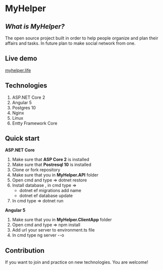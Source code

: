 # MyHelper

*What is MyHelper?*
----------------

The open source project built in order to help people organize and plan their affairs and tasks.
In future plan to make social network from one.

**Live demo**
----------------
[myhelper.life](https://myhelper.life)

**Technologies**
----------------
1. ASP.NET Core 2
2. Angular 5
3. Postgres 10
4. Nginx
5. Linux
6. Entty Framework Core

**Quick start**
----------------
**ASP.NET Core**

1. Make sure that **ASP Core 2** is installed 
2. Make sure that **Postresql 10** is installed 
3. Clone or fork repository
4. Make sure that you in **MyHelper.API** folder
5. Open cmd and type => dotnet restore
6. Install database , in cmd type => 
    - dotnet ef migrations add name
    - dotnet ef database update
7. In cmd type => dotnet run 

**Angular 5**

1. Make sure that you in **MyHelper.ClientApp** folder
2. Open cmd and type => npm install
3. Add url your server to environment.ts file
4. In cmd type ng server --o

**Contribution**
----------------

If you want to join and practice on new technologies.
You are welcome!
